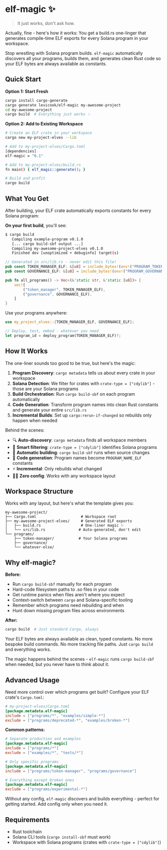 # elf-magic ✨

> It just works, don't ask how.

Actually, fine - here's how it works: You get a build.rs one-linger that generates compile-time ELF exports for every Solana program in your workspace.

Stop wrestling with Solana program builds. `elf-magic` automatically discovers all your programs, builds them, and generates clean Rust code so your ELF bytes are always available as constants.

## Quick Start

**Option 1: Start Fresh**

```bash
cargo install cargo-generate
cargo generate levicook/elf-magic my-awesome-project
cd my-awesome-project
cargo build  # Everything just works ✨
```

**Option 2: Add to Existing Workspace**

```bash
# Create an ELF crate in your workspace
cargo new my-project-elves --lib

# Add to my-project-elves/Cargo.toml
[dependencies]
elf-magic = "0.1"

# Add to my-project-elves/build.rs
fn main() { elf_magic::generate(); }

# Build and profit
cargo build
```

## What You Get

After building, your ELF crate automatically exports constants for every Solana program:

**On your first build**, you'll see:

```bash
$ cargo build
   Compiling example-program v0.1.0
   [... cargo build-sbf output ...]
   Compiling my-awesome-project-elves v0.1.0
   Finished dev [unoptimized + debuginfo] target(s)
```

```rust
// Generated in src/lib.rs - never edit this file!
pub const TOKEN_MANAGER_ELF: &[u8] = include_bytes!(env!("PROGRAM_TOKEN_MANAGER_SO_PATH"));
pub const GOVERNANCE_ELF: &[u8] = include_bytes!(env!("PROGRAM_GOVERNANCE_SO_PATH"));

pub fn all_programs() -> Vec<(&'static str, &'static [u8])> {
    vec![
        ("token_manager", TOKEN_MANAGER_ELF),
        ("governance", GOVERNANCE_ELF),
    ]
}
```

Use your programs anywhere:

```rust
use my_project_elves::{TOKEN_MANAGER_ELF, GOVERNANCE_ELF};

// Deploy, test, embed - whatever you need
let program_id = deploy_program(TOKEN_MANAGER_ELF)?;
```

## How It Works

The one-liner sounds too good to be true, but here's the magic:

1. **Program Discovery**: `cargo metadata` tells us about every crate in your workspace
2. **Solana Detection**: We filter for crates with `crate-type = ["cdylib"]` - those are your Solana programs
3. **Build Orchestration**: Run `cargo build-sbf` on each program automatically
4. **Code Generation**: Transform program names into clean Rust constants and generate your entire `src/lib.rs`
5. **Incremental Builds**: Set up `cargo:rerun-if-changed` so rebuilds only happen when needed

Behind the scenes:

- 🔍 **Auto-discovery**: `cargo metadata` finds all workspace members
- 🎯 **Smart filtering**: `crate-type = ["cdylib"]` identifies Solana programs
- 🔨 **Automatic building**: `cargo build-sbf` runs when source changes
- 📝 **Code generation**: Program names become `PROGRAM_NAME_ELF` constants
- ⚡ **Incremental**: Only rebuilds what changed
- 🧙‍♂️ **Zero config**: Works with any workspace layout

## Workspace Structure

Works with any layout, but here's what the template gives you:

```
my-awesome-project/
├── Cargo.toml                    # Workspace root
├── my-awesome-project-elves/     # Generated ELF exports
│   ├── build.rs                  # One-liner magic ✨
│   └── src/lib.rs               # Auto-generated, don't edit
└── programs/
    ├── token-manager/           # Your Solana programs
    ├── governance/
    └── whatever-else/
```

## Why elf-magic?

**Before:**

- Run `cargo build-sbf` manually for each program
- Hard-code filesystem paths to .so files in your code
- Get runtime panics when files aren't where you expect
- Context-switch between `cargo` and Solana-specific tooling
- Remember which programs need rebuilding and when
- Hunt down missing program files across environments

**After:**

```bash
cargo build  # Just standard Cargo, always
```

Your ELF bytes are always available as clean, typed constants. No more bespoke build commands. No more tracking file paths. Just `cargo build` and everything works.

The magic happens behind the scenes - `elf-magic` runs `cargo build-sbf` when needed, but you never have to think about it.

## Advanced Usage

Need more control over which programs get built? Configure your ELF crate's `Cargo.toml`:

```toml
# my-project-elves/Cargo.toml
[package.metadata.elf-magic]
include = ["programs/*", "examples/simple-*"]
exclude = ["programs/deprecated-*", "examples/broken-*"]
```

**Common patterns:**

```toml
# Separate production and examples
[package.metadata.elf-magic]
include = ["programs/*"]
exclude = ["examples/*", "tests/*"]

# Only specific programs
[package.metadata.elf-magic]
include = ["programs/token-manager", "programs/governance"]

# Everything except broken ones
[package.metadata.elf-magic]
exclude = ["programs/experimental-*"]
```

Without any config, `elf-magic` discovers and builds everything - perfect for getting started. Add config only when you need it.

## Requirements

- Rust toolchain
- Solana CLI tools (`cargo install-sbf` must work)
- Workspace with Solana programs (crates with `crate-type = ["cdylib"]`)
